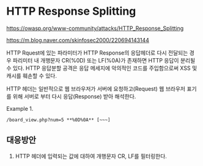 # HTTP Response Splitting

https://owasp.org/www-community/attacks/HTTP_Response_Splitting

https://m.blog.naver.com/skinfosec2000/220694143144

HTTP Rquest에 있는 파라미터가 HTTP Response의 응답헤더로 다시 전달되는 경우 파리미터 내 개행문자 CR(%0D) 또는 LF(%0A)가 존재하면 HTTP 응답이 분리될 수 있다.
HTTP 응답분할 공격은 응답 메세지에 악의적인 코드를 주입함으로써 XSS 및 캐시를 훼손할 수 있다.

HTTP 헤더는 일반적으로 웹 브라우저가 서버에 요청하고(Request) 웹 브라우저 표기를 위해 서버로 부터 다시 응답(Response) 받아 해석한다.

Example 1.
```
/board_view.php?num=5 **%0D%0A** [~~~]
```

## 대응방안
1. HTTP 헤더에 입력되는 값에 대하여 개행문자 CR, LF를 필터링한다.